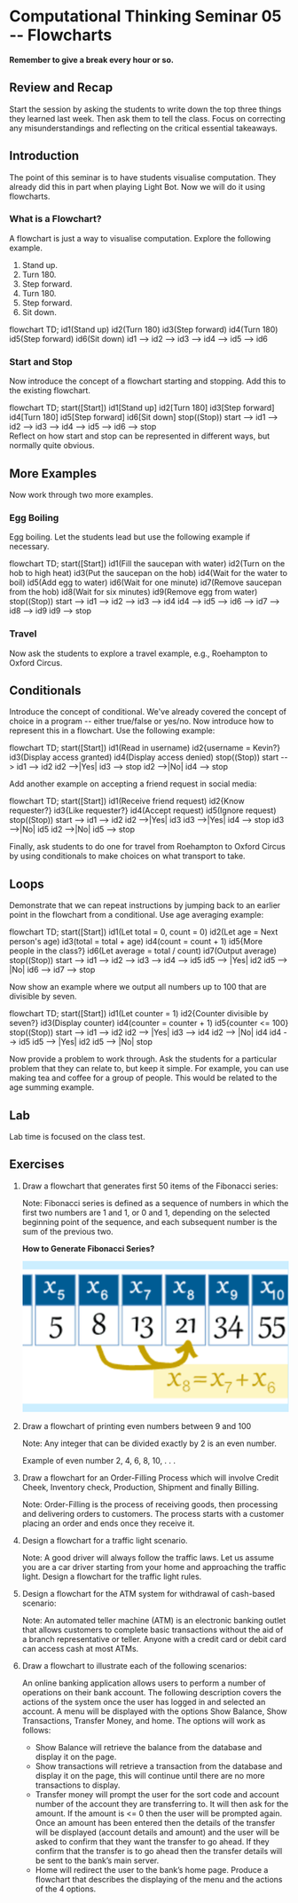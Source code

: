 # Computational Thinking Seminar 05 -- Flowcharts

<script src="https://cdn.jsdelivr.net/npm/mermaid/dist/mermaid.min.js"></script>

**Remember to give a break every hour or so.**

## Review and Recap

Start the session by asking the students to write down the top three things they learned last week. Then ask them to tell the class. Focus on correcting any misunderstandings and reflecting on the critical essential takeaways.

## Introduction

The point of this seminar is to have students visualise computation. They already did this in part when playing Light Bot. Now we will do it using flowcharts.

### What is a Flowchart?

A flowchart is just a way to visualise computation. Explore the following example.

1. Stand up.
2. Turn 180.
3. Step forward.
4. Turn 180.
5. Step forward.
6. Sit down.

<div class="mermaid">
flowchart TD;
    id1(Stand up)
    id2(Turn 180)
    id3(Step forward)
    id4(Turn 180)
    id5(Step forward)
    id6(Sit down)
    id1 --> id2 --> id3 --> id4 --> id5 --> id6
</div>

### Start and Stop

Now introduce the concept of a flowchart starting and stopping. Add this to the existing flowchart.

<div class="mermaid">
flowchart TD;
    start([Start])
    id1[Stand up]
    id2[Turn 180]
    id3[Step forward]
    id4[Turn 180]
    id5[Step forward]
    id6[Sit down]
    stop((Stop))
    start --> id1 --> id2 --> id3 --> id4 --> id5 --> id6 --> stop
</div>
Reflect on how start and stop can be represented in different ways, but normally quite obvious.


## More Examples

Now work through two more examples.

### Egg Boiling

Egg boiling. Let the students lead but use the following example if necessary.

<div class="mermaid">
    flowchart TD;
    	start([Start])
    	id1(Fill the saucepan with water)
    	id2(Turn on the hob to high heat)
    	id3(Put the saucepan on the hob)
		id4(Wait for the water to boil)
		id5(Add egg to water)
		id6(Wait for one minute)
		id7(Remove saucepan from the hob)
		id8(Wait for six minutes)
		id9(Remove egg from water)
    	stop((Stop))
    	start --> id1 --> id2 --> id3 --> id4
    	id4 --> id5 --> id6 --> id7 --> id8 --> id9
    	id9 --> stop
</div>

### Travel

Now ask the students to explore a travel example, e.g., Roehampton to Oxford Circus.

## Conditionals

Introduce the concept of conditional. We've already covered the concept of choice in a program -- either true/false or yes/no. Now introduce how to represent this in a flowchart. Use the following example:

<div class="mermaid">
    flowchart TD;
    	start([Start])
    	id1(Read in username)
    	id2{username = Kevin?}
    	id3(Display access granted)
    	id4(Display access denied)
    	stop((Stop))
    	start --> id1 --> id2
    	id2 -->|Yes| id3 --> stop
    	id2 -->|No| id4 --> stop
</div>

Add another example on accepting a friend request in social media:

<div class="mermaid">
  flowchart TD;
  		start([Start])
        id1(Receive friend request)
        id2{Know requester?}
        id3{Like requester?}
        id4(Accept request)
        id5(Ignore request)
        stop((Stop))
        start --> id1 --> id2
        id2 -->|Yes| id3
        id3 -->|Yes| id4 --> stop
        id3 -->|No| id5
        id2 -->|No| id5 --> stop
</div>


Finally, ask students to do one for travel from Roehampton to Oxford Circus by using conditionals to make choices on what transport to take.

## Loops

Demonstrate that we can repeat instructions by jumping back to an earlier point in the flowchart from a conditional. Use age averaging example:

<div class="mermaid">
  flowchart TD;
    start([Start])
    id1(Let total = 0, count = 0)
    id2(Let age = Next person's age)
    id3(total = total + age)
    id4(count = count + 1)
    id5{More people in the class?}
    id6(Let average = total / count)
    id7(Output average)
    stop((Stop))
    start --> id1 --> id2 --> id3 --> id4 --> id5
    id5 --> |Yes| id2
    id5 --> |No| id6 --> id7 --> stop
</div>

Now show an example where we output all numbers up to 100 that are divisible by seven.

<div class="mermaid">
  flowchart TD;
    start([Start])
    id1(Let counter = 1)
    id2{Counter divisible by seven?}
    id3(Display counter)
    id4(counter = counter + 1)
    id5{counter <= 100}
    stop((Stop))
    start --> id1 --> id2
    id2 --> |Yes| id3 --> id4
    id2 --> |No| id4
    id4 --> id5
    id5 --> |Yes| id2
    id5 --> |No| stop
</div>

Now provide a problem to work through. Ask the students for a particular problem that they can relate to, but keep it simple. For example, you can use making tea and coffee for a group of people. This would be related to the age summing example.

## Lab

Lab time is focused on the class test.

## Exercises

1. Draw a flowchart that generates first 50 items of the Fibonacci series:

   Note: Fibonacci series is defined as a sequence of numbers in which the first two numbers are 1 and 1, or 0 and 1, depending on the selected beginning point of the sequence, and each subsequent number is the sum of the previous two. 

   **How to Generate Fibonacci Series?**

   ![img](clip_image001-3778289.png)

2. Draw a flowchart of printing even numbers between 9 and 100

   Note: Any integer that can be divided exactly by 2 is an even number.

   Example of even number  2, 4, 6, 8, 10, . . . 

3. Draw a flowchart for an Order-Filling Process which will involve Credit Cheek, Inventory check, Production, Shipment and finally Billing. 

   Note: Order-Filling is the process of receiving goods, then processing and delivering orders to customers. The process starts with a customer placing an order and ends once they receive it. 

4. Design a flowchart for a traffic light scenario.

   Note: A good driver will always follow the traffic laws. Let us assume you are a car driver starting from your home and approaching the traffic light. Design a flowchart for the traffic light rules.

5. Design a flowchart for the ATM system for withdrawal of cash-based scenario:

   Note: An automated teller machine (ATM) is an electronic banking outlet that allows customers to complete basic transactions without the aid of a branch representative or teller. Anyone with a credit card or debit card can access cash at most ATMs.

6. Draw a flowchart to illustrate each of the following scenarios:

   An online banking application allows users to perform a number of operations on their bank account. The following description covers the actions of the system once the user has logged in and selected an account. A menu will be displayed with the options Show Balance, Show Transactions, Transfer Money, and home. The options will work as follows:

   - Show Balance will retrieve the balance from the database and display it on the page.
   - Show transactions will retrieve a transaction from the database and display it on the page, this will continue until there are no more transactions to display.
   - Transfer money will prompt the user for the sort code and account number of the account they are transferring to. It will then ask for the amount. If the amount is <= 0 then the user will be prompted again. Once an amount has been entered then the details of the transfer will be displayed (account details and amount) and the user will be asked to confirm that they want the transfer to go ahead. If they confirm that the transfer is to go ahead then the transfer details will be sent to the bank’s main server.
   - Home will redirect the user to the bank’s home page. Produce a flowchart that describes the displaying of the menu and the actions of the 4 options. 